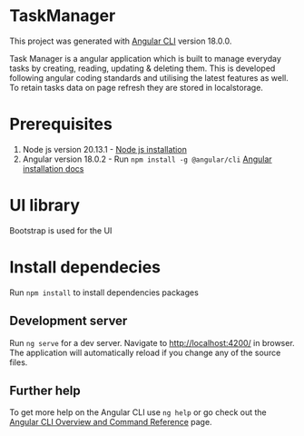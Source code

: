 # TaskManager

This project was generated with [Angular CLI](https://github.com/angular/angular-cli) version 18.0.0.

Task Manager is a angular application which is built to manage everyday tasks by creating, reading, updating & deleting them.
This is developed following angular coding standards and utilising the latest features as well.
To retain tasks data on page refresh they are stored in localstorage.

# Prerequisites
1. Node js version 20.13.1 -  [Node js installation](https://nodejs.org/en/download/package-manager)
2. Angular version 18.0.2 -  Run `npm install -g @angular/cli`  [Angular installation docs](https://angular.dev/)

# UI library
Bootstrap is used for the UI

# Install dependecies
Run `npm install` to install dependencies packages

## Development server

Run `ng serve` for a dev server. Navigate to [http://localhost:4200/](http://localhost:4200/) in browser. 
The application will automatically reload if you change any of the source files.

## Further help

To get more help on the Angular CLI use `ng help` or go check out the [Angular CLI Overview and Command Reference](https://angular.io/cli) page. 
